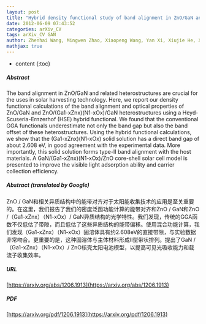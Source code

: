 ```yaml
---
layout: post
title: "Hybrid density functional study of band alignment in ZnO/GaN and ZnO//GaN heterostructures"
date: 2012-06-09 07:43:52
categories: arXiv_CV
tags: arXiv_CV GAN
author: Zhenhai Wang, Mingwen Zhao, Xiaopeng Wang, Yan Xi, Xiujie He, Xiangdong Liu, Shishen Yan
mathjax: true
---
```


* content
{:toc}

##### Abstract
The band alignment in ZnO/GaN and related heterostructures are crucial for the uses in solar harvesting technology. Here, we report our density functional calculations of the band alignment and optical properties of ZnO/GaN and ZnO/(Ga1-xZnx)(N1-xOx)/GaN heterostructures using a Heyd-Scuseria-Ernzerhof (HSE) hybrid functional. We found that the conventional GGA functionals underestimate not only the band gap but also the band offset of these heterostructures. Using the hybrid functional calculations, we show that the (Ga1-xZnx)(N1-xOx) solid solution has a direct band gap of about 2.608 eV, in good agreement with the experimental data. More importantly, this solid solution forms type-II band alignment with the host materials. A GaN/(Ga1-xZnx)(N1-xOx)/ZnO core-shell solar cell model is presented to improve the visible light adsorption ability and carrier collection efficiency.

##### Abstract (translated by Google)
ZnO / GaN和相关异质结构中的能带对齐对于太阳能收集技术的应用是至关重要的。在这里，我们报告了我们的密度泛函功能计算的能带对齐和ZnO / GaN和ZnO /（Ga1-xZnx）（N1-xOx）/ GaN异质结构的光学特性。我们发现，传统的GGA函数不仅低估了带隙，而且低估了这些异质结构的能带偏移。使用混合功能计算，我们发现（Ga1-xZnx）（N1-xOx）固溶体具有约2.608eV的直接带隙，与实验数据非常吻合。更重要的是，这种固溶体与主体材料形成II型带状排列。提出了GaN /（Ga1-xZnx）（N1-xOx）/ ZnO核壳太阳电池模型，以提高可见光吸收能力和载流子收集效率。

##### URL
[https://arxiv.org/abs/1206.1913](https://arxiv.org/abs/1206.1913)

##### PDF
[https://arxiv.org/pdf/1206.1913](https://arxiv.org/pdf/1206.1913)

